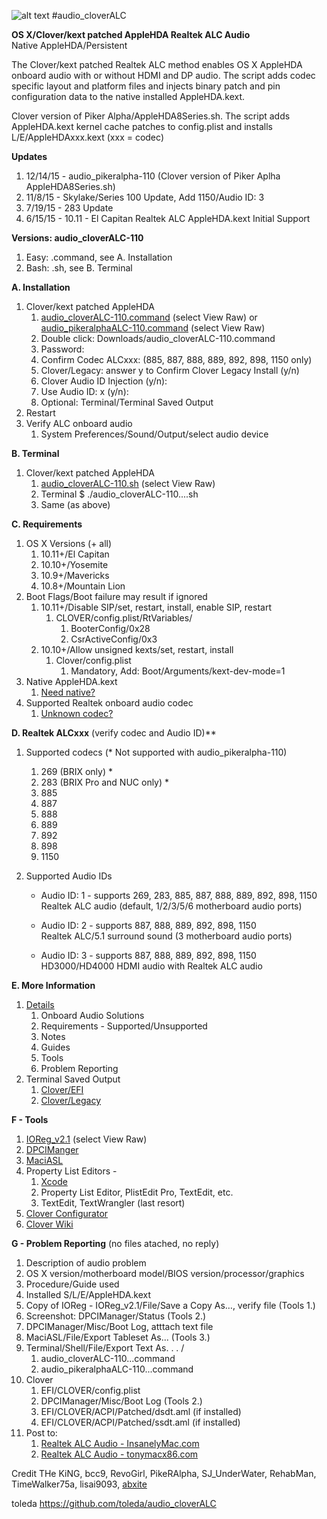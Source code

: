 ![alt text](https://github.com/toleda/audio_RealtekALC/blob/master/sound.jpeg)
#audio\_cloverALC

**OS X/Clover/kext patched AppleHDA Realtek ALC Audio**  
Native AppleHDA/Persistent

The Clover/kext patched Realtek ALC method enables OS X AppleHDA onboard audio with or without HDMI and DP audio. The script adds codec specific layout and platform files and injects binary patch and pin configuration data to the native installed AppleHDA.kext.

Clover version of Piker Alpha/AppleHDA8Series.sh. The script adds AppleHDA.kext kernel cache patches to config.plist and installs L/E/AppleHDAxxx.kext (xxx = codec)

**Updates**

1. 12/14/15 - audio_pikeralpha-110 (Clover version of Piker Aplha AppleHDA8Series.sh)
2. 11/8/15 - Skylake/Series 100 Update, Add 1150/Audio ID: 3
3. 7/19/15 - 283 Update
4. 6/15/15 - 10.11 - El Capitan Realtek ALC AppleHDA.kext Initial Support

**Versions: audio_cloverALC-110**

1. Easy: .command, see A. Installation
2. Bash: .sh, see B. Terminal

**A. Installation**

1.  Clover/kext patched AppleHDA
    1.  [audio\_cloverALC-110.command](https://github.com/toleda/audio_CloverALC/blob/master/audio_cloverALC-110.command.zip) (select View Raw) 
    or [audio\_pikeralphaALC-110.command](https://github.com/toleda/audio_CloverALC/blob/master/audio_pikeralphaALC-110.command.zip) (select View Raw)
    2.  Double click: Downloads/audio_cloverALC-110.command
    3.  Password:
    4.  Confirm Codec ALCxxx: (885, 887, 888, 889, 892, 898, 1150 only)
    5.  Clover/Legacy: answer y to Confirm Clover Legacy Install (y/n)
    6.  Clover Audio ID Injection (y/n):
    7.  Use Audio ID: x (y/n):
    8.  Optional: Terminal/Terminal Saved Output
2.  Restart
3.  Verify ALC onboard audio
    1.  System Preferences/Sound/Output/select audio device

**B. Terminal**

1.  Clover/kext patched AppleHDA
    1. [audio\_cloverALC-110.sh](https://github.com/toleda/audio_CloverALC/blob/master/audio_cloverALC-110.sh) (select View Raw)
    2. Terminal $ ./audio_cloverALC-110....sh
    3. Same (as above)

**C. Requirements**

1.  OS X Versions (+ all)
    1.  10.11+/El Capitan 
    2.  10.10+/Yosemite
    3.  10.9+/Mavericks
    4.  10.8+/Mountain Lion
2. Boot Flags/Boot failure may result if ignored
	1.	10.11+/Disable SIP/set, restart, install, enable SIP, restart
		1.	CLOVER/config.plist/RtVariables/
			1.	BooterConfig/0x28
			2.	CsrActiveConfig/0x3
	2.	10.10+/Allow unsigned kexts/set, restart, install
		1.	Clover/config.plist
			1.	Mandatory, Add: Boot/Arguments/kext-dev-mode=1
3.  Native AppleHDA.kext
    1.  [Need native?](https://github.com/toleda/audio_ALC_guides/blob/master/Restore%20native%20AppleHDA%20%5BGuide%5D.pdf)
4.  Supported Realtek onboard audio codec
    1.  [Unknown codec?](https://github.com/toleda/audio_ALC_guides/blob/master/Identify%20Audio%20Codec%20%5BGuide%5D.pdf)

**D. Realtek ALCxxx** (verify codec and Audio ID)**

1.  Supported codecs (* Not supported with audio_pikeralpha-110)
    1.  269 (BRIX only) *
    2.  283 (BRIX Pro and NUC only) *
    3.  885
    4.  887
    5.  888
    6.  889
    7.  892
    8.  898
    9.  1150

2.  Supported Audio IDs
    -  Audio ID: 1 - supports 269, 283, 885, 887, 888, 889, 892, 898, 1150  
        Realtek ALC audio (default, 1/2/3/5/6 motherboard audio ports)

    -  Audio ID: 2 - supports 887, 888, 889, 892, 898, 1150  
        Realtek ALC/5.1 surround sound (3 motherboard audio ports)
    -  Audio ID: 3 - supports 887, 888, 889, 892, 898, 1150  
        HD3000/HD4000 HDMI audio with Realtek ALC audio

**E. More Information**

1. [Details](https://github.com/toleda/audio_RealtekALC/blob/master/DETAILS.md)
    1.  Onboard Audio Solutions
    2.  Requirements - Supported/Unsupported
    3.  Notes
    4.  Guides
    5.  Tools
    6.  Problem Reporting
2. Terminal Saved Output
    1.  [Clover/EFI](https://github.com/toleda/audio_CloverALC/blob/master/Terminal%20Saved%20Output_v1.0.4-efi.txt)
    2.  [Clover/Legacy](https://github.com/toleda/audio_CloverALC/blob/master/Terminal%20Saved%20Output_v1.0.4-leg.txt)

**F - Tools**

1. [IOReg_v2.1](https://github.com/toleda/audio_ALCInjection/blob/master/IORegistryExplorer_v2.1.zip) (select View Raw)
2. [DPCIManger](http://sourceforge.net/projects/dpcimanager/)  
3. [MaciASL](http://sourceforge.net/projects/maciasl/)
4. Property List Editors -
	1. [Xcode](https://developer.apple.com/xcode/)  
	2. Property List Editor, PlistEdit Pro, TextEdit, etc.
	3. TextEdit, TextWrangler (last resort)
4. [Clover Configurator](http://www.osx86.net/files/file/49-clover-configurator/)
6. [Clover Wiki](http://clover-wiki.zetam.org/Home)

**G - Problem Reporting** (no files atached, no reply)

1.	Description of audio problem
2.	OS X version/motherboard model/BIOS version/processor/graphics
3.	Procedure/Guide used
4.	Installed S/L/E/AppleHDA.kext
5.	Copy of IOReg - IOReg_v2.1/File/Save a Copy As…, verify file (Tools 1.)
6.	Screenshot: DPCIManager/Status (Tools 2.) 
7.	DPCIManager/Misc/Boot Log, atttach text file
8.	MaciASL/File/Export Tableset As... (Tools 3.)
9.	Terminal/Shell/File/Export Text As. . . /
	1. audio_cloverALC-110...command
	2. audio_pikeralphaALC-110...command
10.	Clover
	1.	EFI/CLOVER/config.plist
	2.	DPCIManager/Misc/Boot Log (Tools 2.)
	3.	EFI/CLOVER/ACPI/Patched/dsdt.aml (if installed)
	4.	EFI/CLOVER/ACPI/Patched/ssdt.aml (if installed)
11.	Post to:
	1.	[Realtek ALC Audio - InsanelyMac.com](http://www.insanelymac.com/forum/topic/308387-el-capitan-realtek-alc-applehda-audio/page-1)
	2. [Realtek ALC Audio - tonymacx86.com](http://www.tonymacx86.com/audio/143752-no-audio-devices-realtek-alc-applehda-guide.html)


Credit
THe KiNG, bcc9, RevoGirl, PikeRAlpha, SJ\_UnderWater, RehabMan, TimeWalker75a, lisai9093, [abxite](http://applelife.ru/threads/patchim-applehda-s-pomoschju-zagruzchika.39406/#post-353647)

toleda https://github.com/toleda/audio_cloverALC